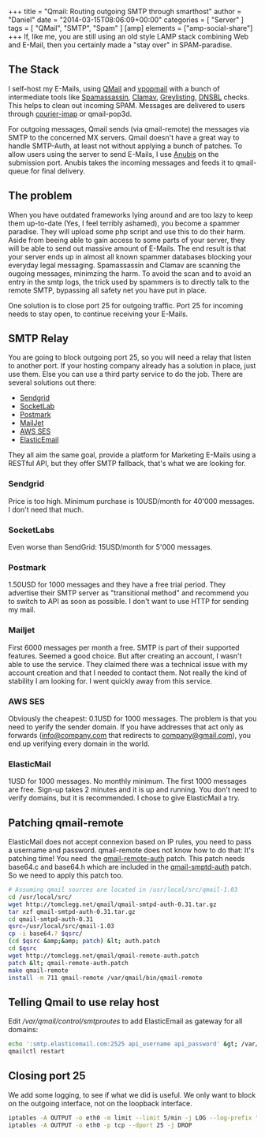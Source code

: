 +++
title = "Qmail: Routing outgoing SMTP through smarthost"
author = "Daniel"
date = "2014-03-15T08:06:09+00:00"
categories = [
  "Server"
]
tags = [
  "QMail",
  "SMTP",
  "Spam"
]
[amp]
  elements = ["amp-social-share"]
+++
If, like me, you are still using an old style LAMP stack combining Web and E-Mail, then you certainly made a "stay over" in SPAM-paradise.

## The Stack

I self-host my E-Mails, using [QMail](http://www.qmail.org/top.html) and [vpopmail](http://www.inter7.com/vpopmail/) with a bunch of intermediate tools like [Spamassassin](http://spamassassin.apache.org), [Clamav](http://www.clamav.net/), [Greylisting](http://oss.albawaba.com/cqgreylist.html), [DNSBL](http://en.wikipedia.org/wiki/DNSBL) checks. This helps to clean out incoming SPAM. Messages are delivered to users through [courier-imap](http://www.courier-mta.org) or qmail-pop3d.

For outgoing messages, Qmail sends (via qmail-remote) the messages via SMTP to the concerned MX servers. Qmail doesn't have a great way to handle SMTP-Auth, at least not without applying a bunch of patches. To allow users using the server to send E-Mails, I use [Anubis](http://www.gnu.org/software/anubis/) on the submission port. Anubis takes the incoming messages and feeds it to qmail-queue for final delivery.

## The problem

When you have outdated frameworks lying around and are too lazy to keep them up-to-date (Yes, I feel terribly ashamed), you become a spammer paradise. They will upload some php script and use this to do their harm. Aside from beeing able to gain access to some parts of your server, they will be able to send out massive amount of E-Mails. The end result is that your server ends up in almost all known spammer databases blocking your everyday legal messaging. Spamassassin and Clamav are scanning the ougoing messages, minimzing the harm. To avoid the scan and to avoid an entry in the smtp logs, the trick used by spammers is to directly talk to the remote SMTP, bypassing all safety net you have put in place.

One solution is to close port 25 for outgoing traffic. Port 25 for incoming needs to stay open, to continue receiving your E-Mails.

## SMTP Relay

You are going to block outgoing port 25, so you will need a relay that listen to another port. If your hosting company already has a solution in place, just use them. Else you can use a third party service to do the job. There are several solutions out there:

  * [Sendgrid](http://sendgrid.com)
  * [SocketLab](http://www.socketlabs.com)
  * [Postmark](https://postmarkapp.com)
  * [MailJet](http://www.mailjet.com/)
  * [AWS SES](http.//aws.amazon.com/ses/)
  * [ElasticEmail](http://www.elasticemail.com)

They all aim the same goal, provide a platform for Marketing E-Mails using a RESTful API, but they offer SMTP fallback, that's what we are looking for.

### Sendgrid

Price is too high. Minimum purchase is 10USD/month for 40'000 messages. I don't need that much.

### SocketLabs

Even worse than SendGrid: 15USD/month for 5'000 messages.

### Postmark

1.50USD for 1000 messages and they have a free trial period. They advertise their SMTP server as "transitional method" and recommend you to switch to API as soon as possible. I don't want to use HTTP for sending my mail.

### Mailjet

First 6000 messages per month a free. SMTP is part of their supported features. Seemed a good choice. But after creating an account, I wasn't able to use the service. They claimed there was a technical issue with my account creation and that I needed to contact them. Not really the kind of stability I am looking for. I went quickly away from this service.

### AWS SES

Obviously the cheapest: 0.1USD for 1000 messages. The problem is that you need to yerify the sender domain. If you have addresses that act only as forwards (info@company.com that redirects to company@gmail.com), you end up verifying every domain in the world.

### ElasticMail

1USD for 1000 messages. No monthly minimum. The first 1000 messages are free. Sign-up takes 2 minutes and it is up and running. You don't need to verify domains, but it is recommended. I chose to give ElasticMail a try.

## Patching qmail-remote

ElasticMail does not accept connexion based on IP rules, you need to pass a username and password. qmail-remote does not know how to do that: It's patching time! You need  the [qmail-remote-auth](http://tomclegg.net/qmail/#qmail-remote-auth) patch. This patch needs base64.c and base64.h which are included in the [qmail-smptd-auth](http://tomclegg.net/qmail/#qmail-smtpd-auth) patch. So we need to apply this patch too.

```bash
# Assuming qmail sources are located in /usr/local/src/qmail-1.03
cd /usr/local/src/
wget http://tomclegg.net/qmail/qmail-smtpd-auth-0.31.tar.gz
tar xzf qmail-smtpd-auth-0.31.tar.gz
cd qmail-smtpd-auth-0.31
qsrc=/usr/local/src/qmail-1.03
cp -i base64.? $qsrc/
(cd $qsrc &amp;&amp; patch) &lt; auth.patch
cd $qsrc
wget http://tomclegg.net/qmail/qmail-remote-auth.patch
patch &lt; qmail-remote-auth.patch
make qmail-remote
install -m 711 qmail-remote /var/qmail/bin/qmail-remote
```

## Telling Qmail to use relay host

Edit _/var/qmail/control/smtproutes_ to add ElasticEmail as gateway for all domains:

```bash
echo ':smtp.elasticemail.com:2525 api_username api_password' &gt; /var/qmail/control/smtproutes
qmailctl restart
```

## Closing port 25

We add some logging, to see if what we did is useful. We only want to block on the outgoing interface, not on the loopback interface.

```bash
iptables -A OUTPUT -o eth0 -m limit --limit 5/min -j LOG --log-prefix "PORT 25 DROP: " --log-uid
iptables -A OUTPUT -o eth0 -p tcp --dport 25 -j DROP
```
